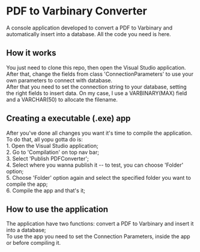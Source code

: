 # PDF to Varbinary Converter
A console application developed to convert a PDF to Varbinary and automatically insert into a database.
All the code you need is here.

## How it works
You just need to clone this repo, then open the Visual Studio application. After that, change the fields from class 'ConnectionParameters' to use your own parameters to connect with database.
</br> After that you need to set the connection string to your database, setting the right fields to insert data. On my case, I use a VARBINARY(MAX) field and a VARCHAR(50) to allocate the filename.

## Creating a executable (.exe) app
After you've done all changes you want it's time to compile the application. To do that, all yopu gotta do is:
</br>1. Open the Visual Studio application;
</br>2. Go to 'Compilation' on top nav bar;
</br>3. Select 'Publish PDFConverter';
</br>4. Select where you wanna publish it -- to test, you can choose 'Folder' option;
</br>5. Choose 'Folder' option again and select the specified folder you want to compile the app;
</br>6. Compile the app and that's it;

## How to use the application
The application have two functions: convert a PDF to Varbinary and insert it into a database;
</br>To use the app you need to set the Connection Parameters, inside the app or before compiling it.

